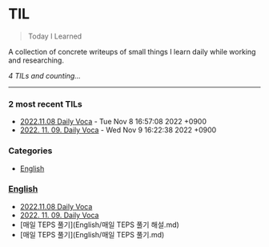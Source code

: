 # TIL
> Today I Learned

A collection of concrete writeups of small things I learn daily while working
and researching.


_4 TILs and counting..._

---

### 2 most recent TILs

- [2022.11.08 Daily Voca](English/2022.11.08.md) - Tue Nov 8 16:57:08 2022 +0900
- [2022. 11. 09. Daily Voca](English/2022.11.09_daily_voca.md) - Wed Nov 9 16:22:38 2022 +0900

### Categories

- [English](#English)

### [English](#English)
- [2022.11.08 Daily Voca](English/2022.11.08.md)
- [2022. 11. 09. Daily Voca](English/2022.11.09_daily_voca.md)
- [매일 TEPS 풀기](English/매일 TEPS 풀기 해설.md)
- [매일 TEPS 풀기](English/매일 TEPS 풀기.md)


